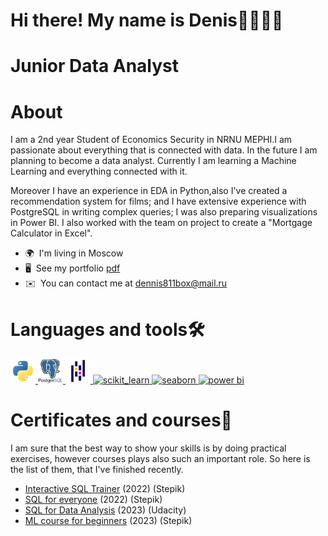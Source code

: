 Hi there! My name is Denis👋👨🏻‍💻
======================

Junior Data Analyst
======================

About
======================

I am a 2nd year Student of Economics Security in NRNU MEPHI.I am passionate about everything that is connected with data. In the future I am planning to become a data analyst. Currently I am learning a Machine Learning and everything connected with it.

Moreover I have an experience in EDA in Python,also I've created a recommendation system for films; and I have extensive experience with PostgreSQL in writing complex queries; I was also preparing visualizations in Power BI. I also worked with the team on project to create a "Mortgage Calculator in Excel".

* 🌍  I'm living in Moscow
* 🖥️  See my portfolio [pdf](http://myresume.ru/resume/3VIyPPWyrQQ/)
* ✉️  You can contact me at [dennis811box@mail.ru](mailto:dennis811box@mail.ru)




Languages and tools🛠
======================

<a href="https://www.python.org" target="_blank" rel="noreferrer"> <img src="https://raw.githubusercontent.com/devicons/devicon/master/icons/python/python-original.svg" alt="python" width="40" height="40"/> </a> 
<a href="https://www.postgresql.org" target="_blank" rel="noreferrer"> <img src="https://raw.githubusercontent.com/devicons/devicon/master/icons/postgresql/postgresql-original-wordmark.svg" alt="postgresql" width="40" height="40"/> </a> 
<a href="https://pandas.pydata.org/" target="_blank" rel="noreferrer"> <img src="https://raw.githubusercontent.com/devicons/devicon/2ae2a900d2f041da66e950e4d48052658d850630/icons/pandas/pandas-original.svg" alt="pandas" width="40" height="40"/> </a> 
<a href="https://scikit-learn.org/" target="_blank" rel="noreferrer"> <img src="https://upload.wikimedia.org/wikipedia/commons/0/05/Scikit_learn_logo_small.svg" alt="scikit_learn" width="40" height="40"/> </a> <a href="https://seaborn.pydata.org/" target="_blank" rel="noreferrer"> <img src="https://seaborn.pydata.org/_images/logo-mark-lightbg.svg" alt="seaborn" width="40" height="40"/> </a> 
<a href="https://powerbi.microsoft.com/ru-ru/" target="_blank" rel="noreferrer"> <img src="https://is5-ssl.mzstatic.com/image/thumb/Purple123/v4/0e/e8/af/0ee8af68-2c69-d3ae-1ba7-8fdf9ad9bad8/AppIcon-0-1x_U007emarketing-0-0-GLES2_U002c0-512MB-sRGB-0-0-0-85-220-0-0-0-7.png/1200x630wa.png" alt="power bi" width="40" height="40"/> </a> 
</p>


Certificates and courses📜
======================
I am sure that the best way to show your skills is by doing practical exercises, however courses plays also such an important role. So here is the list of them, that I've finished recently.

* [Interactive SQL Trainer](https://stepik.org/cert/1959546) (2022) (Stepik)
* [SQL for everyone](https://stepik.org/cert/1574139) (2022) (Stepik)
* [SQL for Data Analysis](https://disk.yandex.ru/i/AX2bJUKksYDbDg) (2023) (Udacity)
* [ML course for beginners](https://disk.yandex.ru/i/Sv_3XgOED6D1Ig) (2023) (Stepik)



